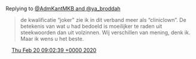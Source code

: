 Replying to [@AdmKantMKB and @ya\_broddah](https://twitter.com/ThomasInLeiden/status/1230369820769759233)

> de kwalificatie “joker” zie ik in dit verband meer als “cliniclown”\. De betekenis van wat u had bedoeld is moeilijker te raden uit steekwoorden dan uit volzinnen\. Wij verschillen van mening, denk ik\. Maar ik wens u het beste\.

<img src="../../media/tweet.ico" width="12" /> [Thu Feb 20 09:02:39 +0000 2020](https://twitter.com/DromerDenker/status/1230417470953009153)